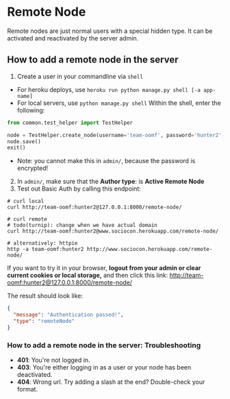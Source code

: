 # Remote Node

Remote nodes are just normal users with a special hidden type. It can be activated and reactivated by the server admin.

## How to add a remote node in the server

1. Create a user in your commandline via `shell`

- For heroku deploys, use `heroku run python manage.py shell [-a app-name]`
- For local servers, use `python manage.py shell`
  Within the shell, enter the following:

```python
from common.test_helper import TestHelper

node = TestHelper.create_node(username='team-oomf', password='hunter2', host='www.team-oomf.herokuapp.com')
node.save()
exit()
```

- Note: you cannot make this in `admin/`, because the password is encrypted!

2. In `admin/`, make sure that the **Author type**: is **Active Remote Node**
3. Test out Basic Auth by calling this endpoint:

```shell
# curl local
curl http://team-oomf:hunter2@127.0.0.1:8000/remote-node/

# curl remote
# todo(turnip): change when we have actual domain
curl http://team-oomf:hunter2@www.sociocon.herokuapp.com/remote-node/

# alternatively: httpie
http -a team-oomf:hunter2 http://www.sociocon.herokuapp.com/remote-node/
````

If you want to try it in your browser, **logout from your admin or clear current cookies or local storage,**
and then click this link:
[http://team-oomf:hunter2@127.0.0.1:8000/remote-node/](http://team-oomf:hunter2@127.0.0.1:8000/remote-node/)

The result should look like:

```json
{
  "message": "Authentication passed!",
  "type": "remoteNode"
}
```

### How to add a remote node in the server: Troubleshooting

- **401**: You're not logged in.
- **403**: You're either logging in as a user or your node has been deactivated.
- **404**: Wrong url. Try adding a slash at the end? Double-check your format.
